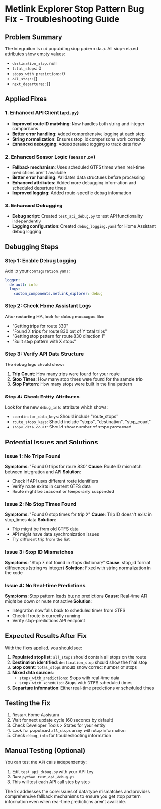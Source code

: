 # Metlink Explorer Stop Pattern Bug Fix - Troubleshooting Guide

## Problem Summary
The integration is not populating stop pattern data. All stop-related attributes show empty values:
- `destination_stop`: null
- `total_stops`: 0
- `stops_with_predictions`: 0
- `all_stops`: []
- `next_departures`: []

## Applied Fixes

### 1. Enhanced API Client (`api.py`)
- **Improved route ID matching**: Now handles both string and integer comparisons
- **Better error handling**: Added comprehensive logging at each step
- **String normalization**: Ensures stop_id comparisons work correctly
- **Enhanced debugging**: Added detailed logging to track data flow

### 2. Enhanced Sensor Logic (`sensor.py`)
- **Fallback mechanism**: Uses scheduled GTFS times when real-time predictions aren't available
- **Better error handling**: Validates data structures before processing
- **Enhanced attributes**: Added more debugging information and scheduled departure times
- **Improved logging**: Added route-specific debug information

### 3. Enhanced Debugging
- **Debug script**: Created `test_api_debug.py` to test API functionality independently
- **Logging configuration**: Created `debug_logging.yaml` for Home Assistant debug logging

## Debugging Steps

### Step 1: Enable Debug Logging
Add to your `configuration.yaml`:
```yaml
logger:
  default: info
  logs:
    custom_components.metlink_explorer: debug
```

### Step 2: Check Home Assistant Logs
After restarting HA, look for debug messages like:
- "Getting trips for route 830"
- "Found X trips for route 830 out of Y total trips"
- "Getting stop pattern for route 830 direction 1"
- "Built stop pattern with X stops"

### Step 3: Verify API Data Structure
The debug logs should show:
1. **Trip Count**: How many trips were found for your route
2. **Stop Times**: How many stop times were found for the sample trip
3. **Stop Pattern**: How many stops were built in the final pattern

### Step 4: Check Entity Attributes
Look for the new `debug_info` attribute which shows:
- `coordinator_data_keys`: Should include "route_stops"
- `route_stops_keys`: Should include "stops", "destination", "stop_count"
- `stops_data_count`: Should show number of stops processed

## Potential Issues and Solutions

### Issue 1: No Trips Found
**Symptoms**: "Found 0 trips for route 830"
**Cause**: Route ID mismatch between integration and API
**Solution**: 
- Check if API uses different route identifiers
- Verify route exists in current GTFS data
- Route might be seasonal or temporarily suspended

### Issue 2: No Stop Times Found
**Symptoms**: "Found 0 stop times for trip X"
**Cause**: Trip ID doesn't exist in stop_times data
**Solution**:
- Trip might be from old GTFS data
- API might have data synchronization issues
- Try different trip from the list

### Issue 3: Stop ID Mismatches
**Symptoms**: "Stop X not found in stops dictionary"
**Cause**: stop_id format differences (string vs integer)
**Solution**: Fixed with string normalization in the code

### Issue 4: No Real-time Predictions
**Symptoms**: Stop pattern loads but no predictions
**Cause**: Real-time API might be down or route not active
**Solution**: 
- Integration now falls back to scheduled times from GTFS
- Check if route is currently running
- Verify stop-predictions API endpoint

## Expected Results After Fix

With the fixes applied, you should see:

1. **Populated stop list**: `all_stops` should contain all stops on the route
2. **Destination identified**: `destination_stop` should show the final stop
3. **Stop count**: `total_stops` should show correct number of stops
4. **Mixed data sources**: 
   - `stops_with_predictions`: Stops with real-time data
   - `stops_with_scheduled`: Stops with GTFS scheduled times
5. **Departure information**: Either real-time predictions or scheduled times

## Testing the Fix

1. Restart Home Assistant
2. Wait for next update cycle (60 seconds by default)
3. Check Developer Tools > States for your entity
4. Look for populated `all_stops` array with stop information
5. Check `debug_info` for troubleshooting information

## Manual Testing (Optional)

You can test the API calls independently:
1. Edit `test_api_debug.py` with your API key
2. Run: `python test_api_debug.py`
3. This will test each API call step by step

The fix addresses the core issues of data type mismatches and provides comprehensive fallback mechanisms to ensure you get stop pattern information even when real-time predictions aren't available.